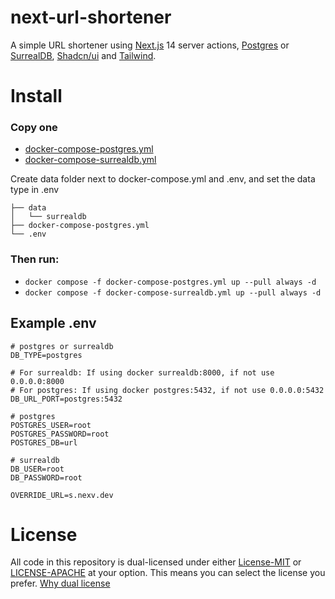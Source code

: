 # next-url-shortener
A simple URL shortener using [Next.js](https://nextjs.org/) 14 server actions, [Postgres](https://www.postgresql.org/) or [SurrealDB](https://surrealdb.com/), [Shadcn/ui](http://ui.shadcn.com/) and [Tailwind](https://tailwindcss.com/).

# Install
### Copy one
- [docker-compose-postgres.yml](./docker-compose-postgres.yml)
- [docker-compose-surrealdb.yml](./docker-compose-surrealdb.yml)

Create data folder next to docker-compose.yml and .env, and set the data type in .env   
```
├── data
│   └── surrealdb
├── docker-compose-postgres.yml
└── .env
```
### Then run:
- `docker compose -f docker-compose-postgres.yml up --pull always -d`
- `docker compose -f docker-compose-surrealdb.yml up --pull always -d`

## Example .env
``` 
# postgres or surrealdb
DB_TYPE=postgres

# For surrealdb: If using docker surrealdb:8000, if not use 0.0.0.0:8000
# For postgres: If using docker postgres:5432, if not use 0.0.0.0:5432
DB_URL_PORT=postgres:5432

# postgres
POSTGRES_USER=root
POSTGRES_PASSWORD=root
POSTGRES_DB=url

# surrealdb 
DB_USER=root
DB_PASSWORD=root

OVERRIDE_URL=s.nexv.dev
```

# License
All code in this repository is dual-licensed under either [License-MIT](./LICENSE-MIT) or [LICENSE-APACHE](./LICENSE-Apache) at your option. This means you can select the license you prefer. [Why dual license](https://github.com/bevyengine/bevy/issues/2373)
